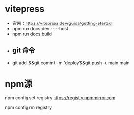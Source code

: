 # vitepress
- 官网：https://vitepress.dev/guide/getting-started
- npm run docs:dev -- --host
- npm run docs:build
- ## git 命令
- git add .&&git commit -m 'deploy'&&git push -u main main

# npm源
npm config set registry https://registry.npmmirror.com

npm config rm registry
